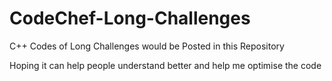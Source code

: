 # CodeChef-Long-Challenges
C++ Codes of Long Challenges would be Posted in this Repository

Hoping it can help people understand better and help me optimise the code
